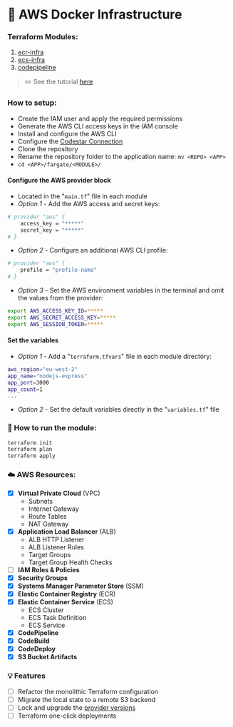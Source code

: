 # 🚜 AWS Docker Infrastructure


### Terraform Modules:
1. [ecr-infra](./fargate/ecr-infra)
2. [ecs-infra](./fargate/ecs-infra)
3. [codepipeline](./fargate/codepipeline)

> ✏️ See the tutorial [here](./fargate/README.md)

### How to setup:
- Create the IAM user and apply the required permissions
- Generate the AWS CLI access keys in the IAM console
- Install and configure the AWS CLI
- Configure the [Codestar Connection](https://docs.aws.amazon.com/codepipeline/latest/userguide/connections-github.html)
- Clone the repository
- Rename the repository folder to the application name: `mv <REPO> <APP>`
- `cd <APP>/fargate/<MODULE>/`



#### Configure the AWS provider block
- Located in the "`main.tf`" file in each module
- _Option 1_ - Add the AWS access and secret keys:
```sh
# provider "aws" {
    access_key = "*****"
    secret_key = "*****"
# }
```
- _Option 2_ - Configure an additional AWS CLI profile:
```sh
# provider "aws" {
    profile = "profile-name"
# }
```
- _Option 3_ - Set the AWS environment variables in the terminal and omit the values from the provider:
```sh
export AWS_ACCESS_KEY_ID=*****
export AWS_SECRET_ACCESS_KEY=*****
export AWS_SESSION_TOKEN=*****
```


#### Set the variables
- _Option 1_ - Add a "`terraform.tfvars`" file in each module directory:
```sh
aws_region="eu-west-2"
app_name="nodejs-express"
app_port=3000
app_count=1
...
```
- _Option 2_ - Set the default variables directly in the "`variables.tf`" file


### 🚀 How to run the module:
```sh
terraform init
terraform plan
terraform apply
```

### ☁️ AWS Resources:
- [x] **Virtual Private Cloud** (VPC)
    - Subnets
    - Internet Gateway
    - Route Tables
    - NAT Gateway
- [x] **Application Load Balancer** (ALB)
    - ALB HTTP Listener
    - ALB Listener Rules
    - Target Groups
    - Target Group Health Checks
- [ ] **IAM Roles & Policies**
- [x] **Security Groups**
- [x] **Systems Manager Parameter Store** (SSM)
- [x] **Elastic Container Registry** (ECR)
- [x] **Elastic Container Service** (ECS)
    - ECS Cluster
    - ECS Task Definition
    - ECS Service
- [x] **CodePipeline**
- [x] **CodeBuild**
- [x] **CodeDeploy**
- [X] **S3 Bucket Artifacts**

### 💡 Features
- [ ] Refactor the monolithic Terraform configuration
- [ ] Migrate the local state to a remote S3 backend
- [ ] Lock and upgrade the [provider versions](https://developer.hashicorp.com/terraform/tutorials/configuration-language/provider-versioning)
- [ ] Terraform one-click deployments
